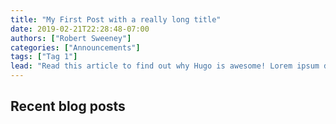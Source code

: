 ```yaml
---
title: "My First Post with a really long title"
date: 2019-02-21T22:28:48-07:00
authors: ["Robert Sweeney"]
categories: ["Announcements"]
tags: ["Tag 1"]
lead: "Read this article to find out why Hugo is awesome! Lorem ipsum dolor sit amet, consectetur adipiscing elit, sed do eiusmod tempor incididunt ut labore et dolore magna aliqua."
---
```


## Recent blog posts